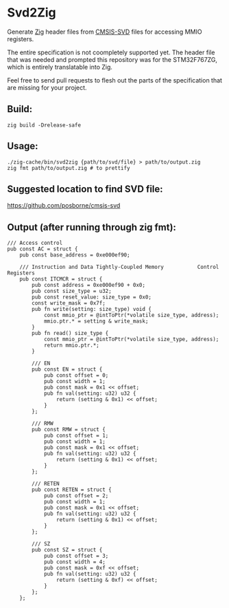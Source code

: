 # Svd2Zig

Generate
[Zig](https://ziglang.org/)
header files from
[CMSIS-SVD](http://www.keil.com/pack/doc/CMSIS/SVD/html/index.html)
files for accessing MMIO registers.

The entire specification is not coompletely supported yet. The header file that
was needed and prompted this repository was for the STM32F767ZG, which is
entirely translatable into Zig.

Feel free to send pull requests to flesh out the parts of the specification that
are missing for your project.

## Build:

```
zig build -Drelease-safe
```

## Usage:

```
./zig-cache/bin/svd2zig {path/to/svd/file} > path/to/output.zig
zig fmt path/to/output.zig # to prettify
```

## Suggested location to find SVD file:

https://github.com/posborne/cmsis-svd

## Output (after running through zig fmt):

```zig
/// Access control
pub const AC = struct {
    pub const base_address = 0xe000ef90;

    /// Instruction and Data Tightly-Coupled Memory           Control Registers
    pub const ITCMCR = struct {
        pub const address = 0xe000ef90 + 0x0;
        pub const size_type = u32;
        pub const reset_value: size_type = 0x0;
        const write_mask = 0x7f;
        pub fn write(setting: size_type) void {
            const mmio_ptr = @intToPtr(*volatile size_type, address);
            mmio.ptr.* = setting & write_mask;
        }
        pub fn read() size_type {
            const mmio_ptr = @intToPtr(*volatile size_type, address);
            return mmio.ptr.*;
        }

        /// EN
        pub const EN = struct {
            pub const offset = 0;
            pub const width = 1;
            pub const mask = 0x1 << offset;
            pub fn val(setting: u32) u32 {
                return (setting & 0x1) << offset;
            }
        };

        /// RMW
        pub const RMW = struct {
            pub const offset = 1;
            pub const width = 1;
            pub const mask = 0x1 << offset;
            pub fn val(setting: u32) u32 {
                return (setting & 0x1) << offset;
            }
        };

        /// RETEN
        pub const RETEN = struct {
            pub const offset = 2;
            pub const width = 1;
            pub const mask = 0x1 << offset;
            pub fn val(setting: u32) u32 {
                return (setting & 0x1) << offset;
            }
        };

        /// SZ
        pub const SZ = struct {
            pub const offset = 3;
            pub const width = 4;
            pub const mask = 0xf << offset;
            pub fn val(setting: u32) u32 {
                return (setting & 0xf) << offset;
            }
        };
    };
```

